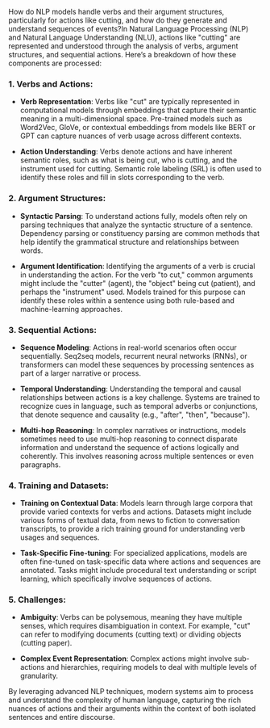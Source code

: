 How do NLP models handle verbs and their argument structures, particularly for actions like cutting, and how do they generate and understand sequences of events?In Natural Language Processing (NLP) and Natural Language Understanding (NLU), actions like "cutting" are represented and understood through the analysis of verbs, argument structures, and sequential actions. Here’s a breakdown of how these components are processed:

### 1. Verbs and Actions:
- **Verb Representation**: Verbs like "cut" are typically represented in computational models through embeddings that capture their semantic meaning in a multi-dimensional space. Pre-trained models such as Word2Vec, GloVe, or contextual embeddings from models like BERT or GPT can capture nuances of verb usage across different contexts.
  
- **Action Understanding**: Verbs denote actions and have inherent semantic roles, such as what is being cut, who is cutting, and the instrument used for cutting. Semantic role labeling (SRL) is often used to identify these roles and fill in slots corresponding to the verb.

### 2. Argument Structures:
- **Syntactic Parsing**: To understand actions fully, models often rely on parsing techniques that analyze the syntactic structure of a sentence. Dependency parsing or constituency parsing are common methods that help identify the grammatical structure and relationships between words.

- **Argument Identification**: Identifying the arguments of a verb is crucial in understanding the action. For the verb "to cut," common arguments might include the "cutter" (agent), the "object" being cut (patient), and perhaps the "instrument" used. Models trained for this purpose can identify these roles within a sentence using both rule-based and machine-learning approaches.

### 3. Sequential Actions:
- **Sequence Modeling**: Actions in real-world scenarios often occur sequentially. Seq2seq models, recurrent neural networks (RNNs), or transformers can model these sequences by processing sentences as part of a larger narrative or process.

- **Temporal Understanding**: Understanding the temporal and causal relationships between actions is a key challenge. Systems are trained to recognize cues in language, such as temporal adverbs or conjunctions, that denote sequence and causality (e.g., "after", "then", "because").

- **Multi-hop Reasoning**: In complex narratives or instructions, models sometimes need to use multi-hop reasoning to connect disparate information and understand the sequence of actions logically and coherently. This involves reasoning across multiple sentences or even paragraphs.

### 4. Training and Datasets:
- **Training on Contextual Data**: Models learn through large corpora that provide varied contexts for verbs and actions. Datasets might include various forms of textual data, from news to fiction to conversation transcripts, to provide a rich training ground for understanding verb usages and sequences.
  
- **Task-Specific Fine-tuning**: For specialized applications, models are often fine-tuned on task-specific data where actions and sequences are annotated. Tasks might include procedural text understanding or script learning, which specifically involve sequences of actions.

### 5. Challenges:
- **Ambiguity**: Verbs can be polysemous, meaning they have multiple senses, which requires disambiguation in context. For example, "cut" can refer to modifying documents (cutting text) or dividing objects (cutting paper).
  
- **Complex Event Representation**: Complex actions might involve sub-actions and hierarchies, requiring models to deal with multiple levels of granularity.

By leveraging advanced NLP techniques, modern systems aim to process and understand the complexity of human language, capturing the rich nuances of actions and their arguments within the context of both isolated sentences and entire discourse.